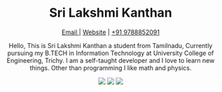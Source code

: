 <!--
 Copyright (c) 2021 Sri Lakshmi Kanthan P
 
 This software is released under the MIT License.
 https://opensource.org/licenses/MIT
-->

<h1 align="center">
  Sri Lakshmi Kanthan
</h1>

<p align="center">
  <a href="mailto:srilakshmikanthanp@gmail.com">  Email  </a>  |  
  <a href="https://srilakshmikanthanp.github.io"> Website</a>  | 
  <a href="tel:+919788852091">+91 9788852091</a> 
</p>

<p align="center">
Hello, This is Sri Lakshmi Kanthan a student from Tamilnadu, Currently pursuing my B.TECH in Information Technology at University College of Engineering, Trichy. I am a self-taught developer and I love to learn new things. Other than programming I like math and physics.
</p>

<div align="center">
  <img src="https://img.shields.io/github/followers/srilakshmikanthanp?style=social">
  <img src="https://img.shields.io/twitter/follow/itsmekanth?style=social">
  <img src="https://img.shields.io/github/stars/srilakshmikanthanp?style=social">
</div>

